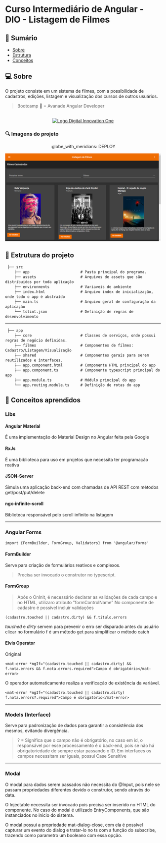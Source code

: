 # Curso Intermediário de Angular - DIO - Listagem de Filmes

## :scroll: Sumário

- [Sobre](#about)
- [Estrutura](#structure)
- [Conceitos](#learned)

## :computer: Sobre <a name = "about"></a>

O projeto consiste em um sistema de filmes, com a possibilidade de cadastros, edições, listagem e visualização dos cursos de outros usuários.

> Bootcamp 🚀 = Avanade Angular Developer

<p align="center">
<br>
  <a href="https://web.digitalinnovation.one/" rel="noopener">
 <img width=800px height=400px src="https://hermes.digitalinnovation.one/site/images/cover_dio.jpg" alt="Logo Digital Innovation One"></a>
</p>

### :mag: Imagens do projeto

<p align="center">
 :globe_with_meridians: DEPLOY
</p>

<p align="center">
<img src="https://raw.githubusercontent.com/lcds90/project-films-manager/development/src/assets/images/screenshot.png">
</p>

## :file_folder: Estrutura do projeto <a name = "structure"></a>

```
 ├── src
    ├── app                       # Pasta principal do programa.
    ├── assets                    # Arquivos de assets que são distribuidos por toda aplicação
    ├── environments              # Variaveis de ambiente
    ├── index.html                # Arquivo index de inicialização, onde todo o app é abstraído
    ├── main.ts                   # Arquivo geral de configuração da aplicação
    └── tslint.json               # Definição de regras de desenvolvimento
```

<hr>

```
 ├── app
    ├── core                      # Classes de serviços, onde possui regras de negócio definidas.
    ├── filmes                    # Componentes de filmes: Cadastro/Listagem/Visualização
    ├── shared                    # Componentes gerais para serem reutilizados e interfaces. 
    ├── app.component.html        # Componente HTML principal do app
    ├── app.component.ts          # Componente typescript principal do app
    ├── app.module.ts             # Módulo principal do app
    └── app.routing.module.ts     # Definição de rotas do app
```

## :memo: Conceitos aprendidos <a name = "learned"></a>

### Libs

#### Angular Material
É uma implementação do Material Design no Angular feita pela Google

#### RxJs
É uma biblioteca para uso em projetos que necessita ter programação reativa

#### JSON-Server
Simula uma aplicação back-end com chamadas de API REST com métodos get/post/put/delete

#### ngx-infinite-scroll
Biblioteca responsável pelo scroll infinito na listagem

<hr>

### Angular Forms
```
import {FormBuilder, FormGroup, Validators} from '@angular/forms'
```

#### FormBuilder 
Serve para criação de formulários reativos e complexos.
> Precisa ser invocado o construtor no typescript.

#### FormGroup
> Após o OnInit, é necessário declarar as validações de cada campo e no HTML, utilizaro atributo "formControlName"
No componente de cadastro é possível incluir validações 
```
(cadastro.touched || cadastro.dirty) && f.titulo.errors
```
<i>touched</i> e <i>dirty</i> servem para prevenir o erro ser disparado antes do usuário clicar no formulário
f é um método get para simplificar o método catch

#### Elvis Operator

Original
```
<mat-error *ngIf="(cadastro.touched || cadastro.dirty) && f.nota.errors && f.nota.errors.required">Campo é obrigatório</mat-error>
```
O operador automaticamente realiza a verificação de existência da variável.
```
<mat-error *ngIf="(cadastro.touched || cadastro.dirty) f.nota.errors?.required">Campo é obrigatório</mat-error>
```

<hr>

### Models (Interface)
Serve para padronização de dados para garantir a consistência dos mesmos, evitando divergência.
> ? = Significa que o campo não é obrigatório, no caso em id, o responsável por esse processamento é o back-end, pois se não há obrigatoriedade de sempre estar passando o ID.
Em interfaces os campos necessitam ser iguais, possui Case Sensitive

<hr>

### Modal
O modal para dados serem passados não necessita do @Input, pois nele se passam propriedades diferentes devido o construtor, sendo através do data.

O Injectable necessita ser invocado pois precisa ser inserido no HTML do componente.
No caso do modal é utilizado EntryComponents, que são instanciados no inicio do sistema.

O modal possui a propriedade mat-dialog-close, com ela é possível capturar um evento do dialog e tratar-lo no ts com a função do subscribe, trazendo como parametro um booleano com essa opção.
